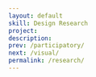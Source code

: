 ```yaml
---
layout: default
skill: Design Research
project:
description:
prev: /participatory/
next: /visual/
permalink: /research/
---
```

<script type="text/javascript">
  var images = ['/assets/images/designresearch1_sphere.jpg','/assets/images/design_research2_blorepublic.jpg'];
  var projects = ['Sphere','BLOREPUBLIC'];
  var descriptions = [];
  var interval = 5000;
</script>
